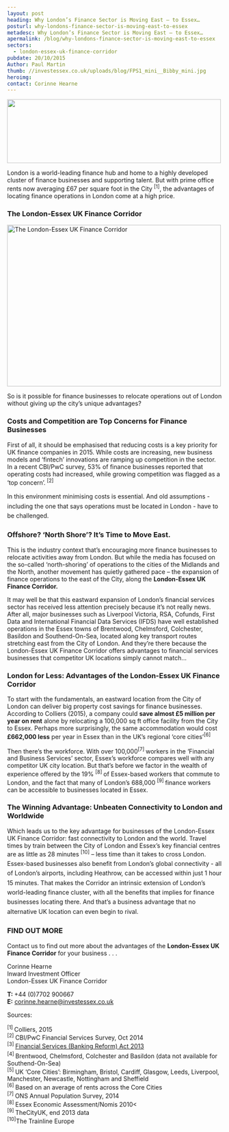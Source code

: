 ```yaml
---
layout: post
heading: Why London’s Finance Sector is Moving East – to Essex…
posturl: why-londons-finance-sector-is-moving-east-to-essex
metadesc: Why London’s Finance Sector is Moving East – to Essex…
apermalink: /blog/why-londons-finance-sector-is-moving-east-to-essex
sectors:
  - london-essex-uk-finance-corridor 
pubdate: 20/10/2015
Author: Paul Martin
thumb: //investessex.co.uk/uploads/blog/FPS1_mini__Bibby_mini.jpg
heroimg: 
contact: Corinne Hearne
---
```

<p><img alt='' src='http://www.investessex.co.uk/uploads/about/LEFC_Icon_V2.0-META_RGB_600px_.jpg' style='width: 500px; height: 149px;'/></p><p>London is a world-leading finance hub and home to a highly developed cluster of finance businesses and supporting talent. But with prime office rents now averaging £67 per square foot in the City <sup>[1]</sup>, the advantages of locating finance operations in London come at a high price.</p><h3>The London-Essex UK Finance Corridor  </h3><p><img alt='The London-Essex UK Finance Corridor' src='http://www.investessex.co.uk/uploads/about/London-Essex-Finance-Corridor_GREENS_RGB.jpg' style='width: 500px; height: 377px;'/></p><p>So is it possible for finance businesses to relocate operations out of London without giving up the city’s unique advantages?</p><h3>Costs and Competition are Top Concerns for Finance Businesses</h3><p>First of all, it should be emphasised that reducing costs is a key priority for UK finance companies in 2015. While costs are increasing, new business models and ‘fintech’ innovations are ramping up competition in the sector. In a recent CBI/PwC survey, 53% of finance businesses reported that operating costs had increased, while growing competition was flagged as a ‘top concern’.<sup> [2]</sup></p><p><span style='line-height: 1.6;'>In this environment minimising costs is essential. And old assumptions - including the one that says operations must be located in London - have to be challenged.</span></p><h3>Offshore? ‘North Shore’? It’s Time to Move East.</h3><p>This is the industry context that’s encouraging more finance businesses to relocate activities away from London. But while the media has focused on the so-called ‘north-shoring’ of operations to the cities of the Midlands and the North, another movement has quietly gathered pace – the expansion of finance operations to the east of the City, along the <strong>London-Essex UK Finance Corridor.</strong></p><p>It may well be that this eastward expansion of London’s financial services sector has received less attention precisely because it’s not really news. After all, major businesses such as Liverpool Victoria, RSA, Cofunds, First Data and International Financial Data Services (IFDS) have well established operations in the Essex towns of Brentwood, Chelmsford, Colchester, Basildon and Southend-On-Sea, located along key transport routes stretching east from the City of London. And they’re there because the London-Essex UK Finance Corridor offers advantages to financial services businesses that competitor UK locations simply cannot match…</p><h3>London for Less: Advantages of the London-Essex UK Finance Corridor</h3><p>To start with the fundamentals, an eastward location from the City of London can deliver big property cost savings for finance businesses. According to Colliers (2015), a company could <strong>save almost £5 million per year on rent</strong> alone by relocating a 100,000 sq ft office facility from the City to Essex. Perhaps more surprisingly, the same accommodation would cost <strong>£662,000 less</strong> per year in Essex than in the UK’s regional ‘core cities’<sup>[6]</sup></p><p>Then there’s the workforce. With over 100,000<sup>[7] </sup>workers in the ‘Financial and Business Services’ sector, Essex’s workforce compares well with any competitor UK city location. But that’s before we factor in the wealth of experience offered by the 19% <sup>[8] </sup>of Essex-based workers that commute to London, and the fact that many of London’s 688,000 <sup>[9] </sup>finance workers can be accessible to businesses located in Essex.</p><h3>The Winning Advantage: Unbeaten Connectivity to London and Worldwide</h3><p>Which leads us to the key advantage for businesses of the London-Essex UK Finance Corridor: fast connectivity to London and the world. Travel times by train between the City of London and Essex’s key financial centres are as little as 28 minutes <sup>[10]</sup><span style='line-height: 1.6;'> – less time than it takes to cross London. Essex-based businesses also benefit from London’s global connectivity - all of London’s airports, including Heathrow, can be accessed within just 1 hour 15 minutes. That makes the Corridor an intrinsic extension of London’s world-leading finance cluster, with all the benefits that implies for finance businesses locating there. And that’s a business advantage that no alternative UK location can even begin to rival.</span></p><h3>FIND OUT MORE</h3><p>Contact us to find out more about the advantages of the <strong>London-Essex UK Finance Corridor</strong> for your business . . .</p><p>Corinne Hearne<br/>Inward Investment Officer<br/>London-Essex UK Finance Corridor</p><p><strong>T: </strong>+44 (0)7702 900667<br/><strong>E:</strong> <a href='mailto:corinne.hearne@investessex.co.uk'>corinne.hearne@investessex.co.uk</a></p><p>Sources:</p><p><sup>[1] </sup>Colliers, 2015<br/><sup>[2] </sup>CBI/PwC Financial Services Survey, Oct 2014<br/><sup>[3] </sup><a href='http://www.legislation.gov.uk/ukpga/2013/33/contents/enacted' style='line-height: 1.6;'>Financial Services (Banking Reform) Act 2013</a><br/><sup>[4] </sup>Brentwood, Chelmsford, Colchester and Basildon (data not available for Southend-On-Sea)<br/><sup>[5] </sup>UK ‘Core Cities’: Birmingham, Bristol, Cardiff, Glasgow, Leeds, Liverpool, Manchester, Newcastle, Nottingham and Sheffield<br/><sup>[6] </sup>Based on an average of rents across the Core Cities<br/><sup>[7] </sup>ONS Annual Population Survey, 2014<br/><sup>[8] </sup>Essex Economic Assessment/Nomis 2010&lt;<br/><sup>[9] </sup>TheCityUK, end 2013 data<br/><sup>[10]</sup>The Trainline Europe</p>